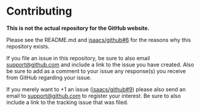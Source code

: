 # Contributing

**This is not the actual repository for the GitHub website.**

Please see the README.md and
[isaacs/github#6](https://github.com/isaacs/github/issues/6) for the reasons
why this repository exists.

If you file an issue in this repository, be sure to also email
support@github.com and include a link to the issue you have created. Also be
sure to add as a comment to your issue any response(s) you receive from GitHub
regarding your issue.

If you merely want to +1 an issue
([isaacs/github#9](https://github.com/isaacs/github/issues/9)) please also send
an email to support@github.com to register your interest. Be sure to also
include a link to the tracking issue that was filed.
